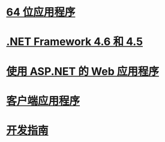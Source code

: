 # [64 位应用程序](64-bit-apps.md)
# [.NET Framework 4.6 和 4.5](index.md)
# [使用 ASP.NET 的 Web 应用程序](develop-web-apps-with-aspnet.md)
# [客户端应用程序](develop-client-apps.md)
# [开发指南](development-guide.md)
